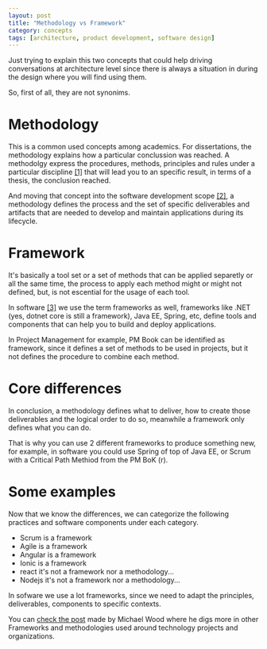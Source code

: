 ```yaml
---
layout: post
title: "Methodology vs Framework"
category: concepts
tags: [architecture, product development, software design]
---
```


Just trying to explain this two concepts that could help driving conversations at architecture level since there is always a situation in during the design where you will find using them.

So, first of all, they are not synonims.

# Methodology

This is a common used concepts among academics. For dissertations, the methodology explains how a particular conclussion was reached. A methodolgy express the procedures, methods, principles and rules under a particular discipline [[1]][Wikipedia-methodology] that will lead you to an specific result, in terms of a thesis, the conclusion reached.

And moving that concept into the software development scope [[2]][Wikipedia-sofware-development-process], a methodology defines the process and the set of specific deliverables and artifacts that are needed to develop and maintain applications during its lifecycle.

# Framework

It's basically a tool set or a set of methods that can be applied separetly or all the same time, the process to apply each method might or might not defined, but, is not escential for the usage of each tool.

In software [[3]][Wikipedia-software-framework] we use the term frameworks as well, frameworks like .NET (yes, dotnet core is still a framework), Java EE, Spring, etc, define tools and components that can help you to build and deploy applications.

In Project Management for example, PM Book can be identified as framework, since it defines a set of methods to be used in projects, but it not defines the procedure to combine each method.

# Core differences

In conclusion, a methodology defines what to deliver, how to create those deliverables and the logical order to do so, meanwhile a framework only defines what you can do.

That is why you can use 2 different frameworks to produce something new, for example, in software you could use Spring of top of Java EE, or Scrum with a Critical Path Methiod from the PM BoK (r).

# Some examples

Now that we know the differences, we can categorize the following practices and software components under each category.

- Scrum is a framework
- Agile is a framework
- Angular is a framework
- Ionic is a framework
- react it's not a framework nor a methodology...
- Nodejs it's not a framework nor a methodology...

In sofware we use a lot frameworks, since we need to adapt the principles, deliverables, components to specific contexts.

You can [check the post][michael-wood] made by Michael Wood where he digs more in other Frameworks and methodologies used around technology projects and organizations.

[michael-wood]: https://www.projectmanagement.com/contentPages/article.cfm?ID=278600&thisPageURL=/articles/278600/why-you-re-confusing-frameworks-with-methodologies#_=_ "Why You're Confusing Frameworks with Methodologies by Michael Wood"
[Wikipedia-methodology]: https://en.wikipedia.org/wiki/Methodology "Methodology - Wikipedia"
[Wikipedia-sofware-development-process]: https://en.wikipedia.org/wiki/Software_development_process "Software Development Process - Wikipedia"
[Wikipedia-software-framework]: https://en.wikipedia.org/wiki/Software_framework "Software Framework - Wikipedia"
